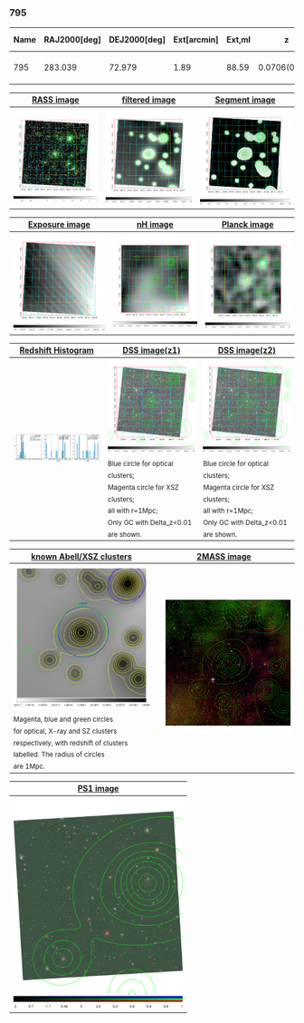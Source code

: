 <div STYLE="page-break-after: always;"></div>

### 795

|Name|RAJ2000[deg]|DEJ2000[deg] |Ext[arcmin]| Ext,ml | z | z_src| C|GC(XSZ,Delta_z<0.01)| GC(OPT,Delta_z<0.01)|GC| R_sig[arcmin] | R500[arcmin] | R500[Mpc]| CRsig[c/s] | CR500[c/s] |L500[1E44 erg/s]|F500[1E-12 erg/s/cm^2]| M500[1E14 Msun]|Tx[keV]|Cnt_sig|Beta|Rc[arcmin]|Comment|Alias|
|---|---|---|---|---|---|------|---|--------|---------|----------|---|---|---|---|---|---|---|---|---|---|---|---|---|---|
|795| 283.039| 72.979| 1.89| 88.59| 0.0706(0.009)| z1, z_xsz| B| Tar| W| N, Tar, W| 11.725| 8.906| 0.720| 0.129(0.015)| 0.124(0.014)| 0.256(0.016)| 2.106(0.128)| 1.13(0.04)| 2.37(0.05)| 264.4| 0.764(-0.095+0.122)| 3.768(-0.730+0.819)| -| t053|

|[RASS image](../image/795/795_img.pdf)|[filtered image](../image/795/795_fil.pdf)|[Segment image](../image/795/795_seg.pdf)|
|-------------------|--------------------|-------------------|
| <img src="../image/795/795_img.png" width="300">  | <img src="../image/795/795_fil.png" width="300">   | <img src="../image/795/795_seg.png" width="300">  |

|[Exposure image](../image/795/795_mex.pdf)| [nH image](../image/795/795_nh.pdf)| [Planck image](../image/795/795_p.pdf)|
|-------------------|--------------------|-------------------|
|<img src="../image/795/795_mex.png" width="300">   | <img src="../image/795/795_nh.png" width="300">    | <img src="../image/795/795_p.png" width="300"> |

|[Redshift Histogram](../image/795/795_zg.pdf) | [DSS image(z1)](../image/795/795_dss_z1.pdf)      |  [DSS image(z2)](../image/795/795_dss_z2.pdf)    |
|-------------------|--------------------|-------------------|
|<img src="../image/795/795_zg.png" width="300"> |<img src="../image/795/795_dss_z1.png" width="300"> <sub><br>Blue circle for optical clusters; <br>Magenta circle for XSZ clusters; <br>all with r=1Mpc; <br>Only GC with Delta_z<0.01 are shown. </sub>| <img src="../image/795/795_dss_z2.png" width="300"><sub><br>Blue circle for optical clusters; <br>Magenta circle for XSZ clusters; <br>all with r=1Mpc; <br>Only GC with Delta_z<0.01 are shown. </sub> |

|[known Abell/XSZ clusters](../image/795/795_gc.pdf) | [2MASS image](../image/795/795_2mass.pdf)      |
|-------------------|-------------------|
|<img src=../image/795/795_gc.png width="300"> <br><sub>Magenta, blue and green circles <br>for optical, X-ray and SZ clusters <br>respectively, with redshift of clusters <br>labelled. The radius of circles <br>are 1Mpc.</sub>|<img src="../image/795/795_2mass.png" width="300">  |

|[PS1 image](../image/795/795_ps1.pdf)            |
|-------------------|
| <img src="../image/795/795_ps1.pdf" width="300">  |
